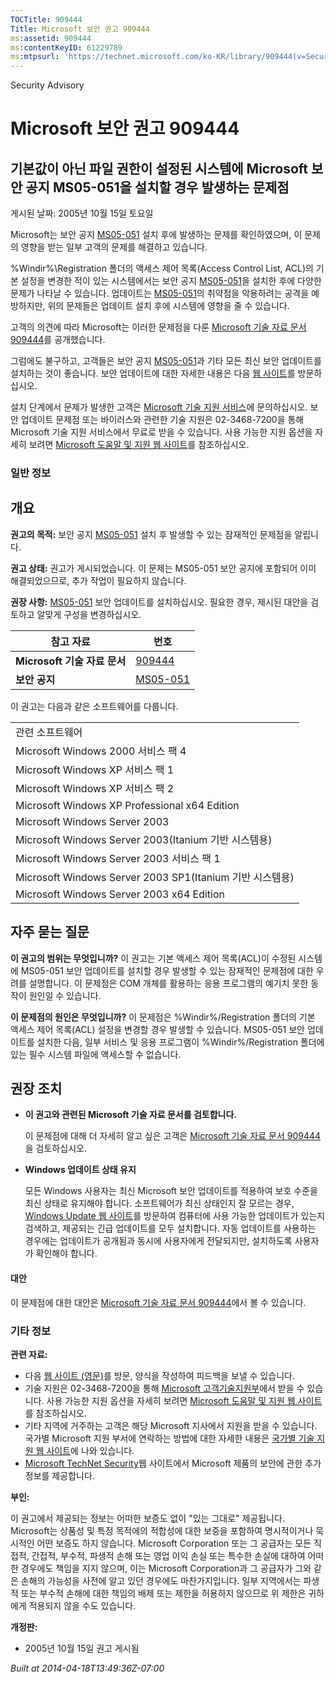 ```yaml
---
TOCTitle: 909444
Title: Microsoft 보안 권고 909444
ms:assetid: 909444
ms:contentKeyID: 61229789
ms:mtpsurl: 'https://technet.microsoft.com/ko-KR/library/909444(v=Security.10)'
---
```


Security Advisory

Microsoft 보안 권고 909444
==========================

기본값이 아닌 파일 권한이 설정된 시스템에 Microsoft 보안 공지 MS05-051을 설치할 경우 발생하는 문제점
----------------------------------------------------------------------------------------------------

게시된 날짜: 2005년 10월 15일 토요일

Microsoft는 보안 공지 [MS05-051](http://technet.microsoft.com/security/bulletin/ms05-051) 설치 후에 발생하는 문제를 확인하였으며, 이 문제의 영향을 받는 일부 고객의 문제를 해결하고 있습니다.

%Windir%\\Registration 폴더의 액세스 제어 목록(Access Control List, ACL)의 기본 설정을 변경한 적이 있는 시스템에서는 보안 공지 [MS05-051](http://technet.microsoft.com/security/bulletin/ms05-051)을 설치한 후에 다양한 문제가 나타날 수 있습니다. 업데이트는 [MS05-051](http://technet.microsoft.com/security/bulletin/ms05-051)의 취약점을 악용하려는 공격을 예방하지만, 위의 문제들은 업데이트 설치 후에 시스템에 영향을 줄 수 있습니다.

고객의 의견에 따라 Microsoft는 이러한 문제점을 다룬 [Microsoft 기술 자료 문서 909444](http://support.microsoft.com/kb/909444)를 공개했습니다.

그럼에도 불구하고, 고객들은 보안 공지 [MS05-051](http://technet.microsoft.com/security/bulletin/ms05-051)과 기타 모든 최신 보안 업데이트를 설치하는 것이 좋습니다. 보안 업데이트에 대한 자세한 내용은 다음 [웹 사이트](http://www.microsoft.com/korea/security/)를 방문하십시오.

설치 단계에서 문제가 발생한 고객은 [Microsoft 기술 지원 서비스](http://go.microsoft.com/fwlink/?linkid=21131)에 문의하십시오. 보안 업데이트 문제점 또는 바이러스와 관련한 기술 지원은 02-3468-7200을 통해 Microsoft 기술 지원 서비스에서 무료로 받을 수 있습니다. 사용 가능한 지원 옵션을 자세히 보려면 [Microsoft 도움말 및 지원 웹 사이트](http://support.microsoft.com/)를 참조하십시오.

### 일반 정보

개요
----

<span></span>
**권고의 목적:** 보안 공지 [MS05-051](http://technet.microsoft.com/security/bulletin/ms05-051) 설치 후 발생할 수 있는 잠재적인 문제점을 알립니다.

**권고 상태:** 권고가 게시되었습니다. 이 문제는 MS05-051 보안 공지에 포함되어 이미 해결되었으므로, 추가 작업이 필요하지 않습니다.

**권장 사항:** [MS05-051](http://technet.microsoft.com/security/bulletin/ms05-051) 보안 업데이트를 설치하십시오. 필요한 경우, 제시된 대안을 검토하고 알맞게 구성을 변경하십시오.

| 참고 자료                    | 번호                                                                |
|------------------------------|---------------------------------------------------------------------|
| **Microsoft 기술 자료 문서** | [909444](http://support.microsoft.com/kb/909444)                    |
| **보안 공지**                | [MS05-051](http://technet.microsoft.com/security/bulletin/ms05-051) |

이 권고는 다음과 같은 소프트웨어를 다룹니다.

|                                                          |
|----------------------------------------------------------|
| 관련 소프트웨어                                          |
| Microsoft Windows 2000 서비스 팩 4                       |
| Microsoft Windows XP 서비스 팩 1                         |
| Microsoft Windows XP 서비스 팩 2                         |
| Microsoft Windows XP Professional x64 Edition            |
| Microsoft Windows Server 2003                            |
| Microsoft Windows Server 2003(Itanium 기반 시스템용)     |
| Microsoft Windows Server 2003 서비스 팩 1                |
| Microsoft Windows Server 2003 SP1(Itanium 기반 시스템용) |
| Microsoft Windows Server 2003 x64 Edition                |

자주 묻는 질문
--------------

<span></span>
**이 권고의 범위는 무엇입니까?**
이 권고는 기본 액세스 제어 목록(ACL)이 수정된 시스템에 MS05-051 보안 업데이트를 설치할 경우 발생할 수 있는 잠재적인 문제점에 대한 우려를 설명합니다. 이 문제점은 COM 개체를 활용하는 응용 프로그램의 예기치 못한 동작이 원인일 수 있습니다.

**이 문제점의 원인은 무엇입니까?**
이 문제점은 %Windir%/Registration 폴더의 기본 액세스 제어 목록(ACL) 설정을 변경할 경우 발생할 수 있습니다. MS05-051 보안 업데이트를 설치한 다음, 일부 서비스 및 응용 프로그램이 %Windir%/Registration 폴더에 있는 필수 시스템 파일에 액세스할 수 없습니다.

권장 조치
---------

<span></span>
-   **이 권고와 관련된 Microsoft 기술 자료 문서를 검토합니다.**

    이 문제점에 대해 더 자세히 알고 싶은 고객은 [Microsoft 기술 자료 문서 909444](http://support.microsoft.com/kb/909444)을 검토하십시오.

-   **Windows 업데이트 상태 유지**

    모든 Windows 사용자는 최신 Microsoft 보안 업데이트를 적용하여 보호 수준을 최신 상태로 유지해야 합니다. 소프트웨어가 최신 상태인지 잘 모르는 경우, [Windows Update 웹 사이트](http://update.microsoft.com/microsoftupdate/)를 방문하여 컴퓨터에 사용 가능한 업데이트가 있는지 검색하고, 제공되는 긴급 업데이트를 모두 설치합니다. 자동 업데이트를 사용하는 경우에는 업데이트가 공개됨과 동시에 사용자에게 전달되지만, 설치하도록 사용자가 확인해야 합니다.

#### 대안

이 문제점에 대한 대안은 [Microsoft 기술 자료 문서 909444](http://support.microsoft.com/kb/909444)에서 볼 수 있습니다.

### 기타 정보

**관련 자료:**

-   다음 [웹 사이트 (영문)](https://support.microsoft.com/common/survey.aspx?scid=sw;en;1257&showpage=1&ws=technet&sd=tech)를 방문, 양식을 작성하여 피드백을 보낼 수 있습니다.
-   기술 지원은 02-3468-7200을 통해 [Microsoft 고객기술지원부](http://go.microsoft.com/fwlink/?linkid=21131)에서 받을 수 있습니다. 사용 가능한 지원 옵션을 자세히 보려면 [Microsoft 도움말 및 지원 웹 사이트](http://support.microsoft.com/)를 참조하십시오.
-   기타 지역에 거주하는 고객은 해당 Microsoft 지사에서 지원을 받을 수 있습니다. 국가별 Microsoft 지원 부서에 연락하는 방법에 대한 자세한 내용은 [국가별 기술 지원 웹 사이트](http://go.microsoft.com/fwlink/?linkid=21155)에 나와 있습니다.
-   [Microsoft TechNet Security](http://www.microsoft.com/korea/technet/security/)웹 사이트에서 Microsoft 제품의 보안에 관한 추가 정보를 제공합니다.

**부인:**

이 권고에서 제공되는 정보는 어떠한 보증도 없이 "있는 그대로" 제공됩니다. Microsoft는 상품성 및 특정 목적에의 적합성에 대한 보증을 포함하여 명시적이거나 묵시적인 어떤 보증도 하지 않습니다. Microsoft Corporation 또는 그 공급자는 모든 직접적, 간접적, 부수적, 파생적 손해 또는 영업 이익 손실 또는 특수한 손실에 대하여 어떠한 경우에도 책임을 지지 않으며, 이는 Microsoft Corporation과 그 공급자가 그와 같은 손해의 가능성을 사전에 알고 있던 경우에도 마찬가지입니다. 일부 지역에서는 파생적 또는 부수적 손해에 대한 책임의 배제 또는 제한을 허용하지 않으므로 위 제한은 귀하에게 적용되지 않을 수도 있습니다.

**개정판:**

-   2005년 10월 15일 권고 게시됨

*Built at 2014-04-18T13:49:36Z-07:00*
